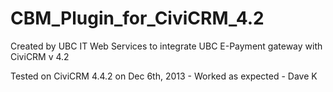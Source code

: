 CBM_Plugin_for_CiviCRM_4.2
==========================
Created by UBC IT Web Services to integrate UBC E-Payment gateway with CiviCRM v 4.2

Tested on CiviCRM 4.4.2 on Dec 6th, 2013 - Worked as expected - Dave K
